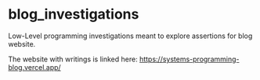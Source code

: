 # blog_investigations
Low-Level programming investigations meant to explore assertions for blog website.

The website with writings is linked here: https://systems-programming-blog.vercel.app/
